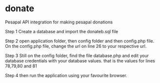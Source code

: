 # donate
Pesapal API integration for making pesapal donations

Step 1
Create a database and import the donateb.sql file

Step 2
open application folder, then config folder and then config.php file.
On the config.php file, change the url on line 26 to your respective url.

Step 3
Still on the config folder, find the file database.php and edit your database credentials with your database values.
that is the values for lines 78,79,80 and 81

Step 4
then run the application using your favourite browser.
